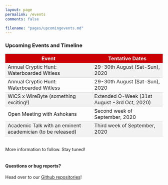 ```yaml
---
layout: page
permalink: /events
comments: false

filename: "pages/upcomingevents.md"
---
```

<div class="row justify-content-between">
<div class="col-md-8 pr-5">
<style type="text/css">
	th {
  background-color: #cc0000;
  color: white;
	}
	tr:nth-child(even) {background-color: #f2f2f2;}
	tr:hover {background-color: #f5f5f5;}
	th, td {
  border-bottom: 1px solid #ddd;
}

</style>
<h3>Upcoming Events and Timeline</h3>

<table>
	<tr>
		<th>Event</th>
		<th>Tentative Dates</th>	
	</tr>
	<tr>
    	<td>Annual Cryptic Hunt: Waterboarded Witless</td>
    	<td>29-30th August (Sat-Sun), 2020</td>
  	</tr>
	<tr>
    	<td>Annual Cryptic Hunt: Waterboarded Witless</td>
    	<td>29-30th August (Sat-Sun), 2020</td>
  	</tr>
  	<tr>
  		<td>WiCS x WireByte (something exciting!)</td>
  		<td>Extended O-Week (31st August -3rd Oct, 2020)</td>
  	</tr>
  	<tr>
  		<td>Open Meeting with Ashokans</td>
  		<td>Second week of September, 2020</td>
  	</tr>
  	<tr>
  		<td>
  			Academic Talk with an eminent academician (to be released)
  		</td>
  		<td>Third week of September, 2020</td>
  	</tr>
</table>
<br>
More information to follow. Stay tuned!
<br><br>
<h4>Questions or bug reports?</h4>

<p>Head over to our <a href="https://github.com/wics-ashoka">Github repositories</a>!</p>

</div>

<div class="col-md-4">

<!-- <div class="sticky-top sticky-top-80">
<h5>Buy me a coffee</h5>

<p>Check out our other work on our <a target="_blank" href="https://github.com/wics-ashoka">Github Organisation <i class="fab fa-github"></i></a>.</p>

</div> -->
</div>
</div>

